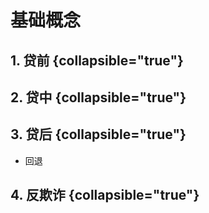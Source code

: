# 基础概念

<show-structure depth="3"/>

## 1. 贷前 {collapsible="true"}
## 2. 贷中 {collapsible="true"}
## 3. 贷后 {collapsible="true"}


- 回退


## 4. 反欺诈 {collapsible="true"}




